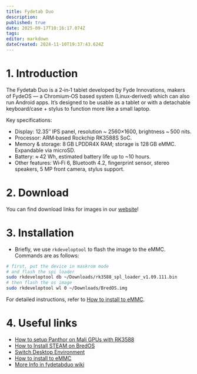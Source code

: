 ```yaml
---
title: Fydetab Duo
description: 
published: true
date: 2025-09-17T10:16:17.074Z
tags: 
editor: markdown
dateCreated: 2024-11-10T19:37:43.624Z
---
```


# 1. Introduction
The Fydetab Duo is a 2‑in‑1 tablet developed by Fyde Innovations, makers of FydeOS — a Chromium‑OS based system (Linux‑derived) which can also run Android apps. It’s designed to be usable as a tablet or with a detachable keyboard/case + stylus to function more like a small laptop.

Key specifications:

- Display: 12.35″ IPS panel, resolution ~ 2560×1600, brightness ~ 500 nits. 
- Processor: ARM‑based Rockchip RK3588S SoC. 
- Memory & storage: 8 GB LPDDR4X RAM; storage is 128 GB eMMC. Expandable via microSD. 
- Battery: ≈ 42 Wh, estimated battery life up to ~10 hours. 
- Other features: Wi‑Fi 6, Bluetooth 4.2, fingerprint sensor, stereo speakers, 5 MP front camera, stylus support. 

# 2. Download
You can find download links for images in our [website](https://bredos.org/download.html)!

# 3. Installation
- Briefly, we use `rkdeveloptool` to flash the image to the eMMC. Commands are as follows:

```bash
# first, put the device in maskrom mode
# and flash the spi loader
sudo rkdeveloptool db ~/Downloads/rk3588_spl_loader_v1.09.111.bin
# then flash the os image
sudo rkdeveloptool wl 0 ~/Downloads/BredOS.img
```

For detailed instructions, refer to [How to install to eMMC](https://wiki.fydetabduo.com/Available-OS/BredOS/BredOS-intro#-installation).

# 4. Useful links

-   [How to setup Panthor on Mali GPUs with RK3588](/how-to/how-to-setup-panthor)
-   [How to Install STEAM on BredOS](/how-to/how-to-install-steam)
-   [Switch Desktop Environment](/en/how-to/switch-desktop-environments)
-   [How to install to eMMC](https://wiki.fydetabduo.com/os-release-board/BredOS/BredOS-intro)
-   [More Info in fydetabduo wiki](https://wiki.fydetabduo.com/category/-bredos)
